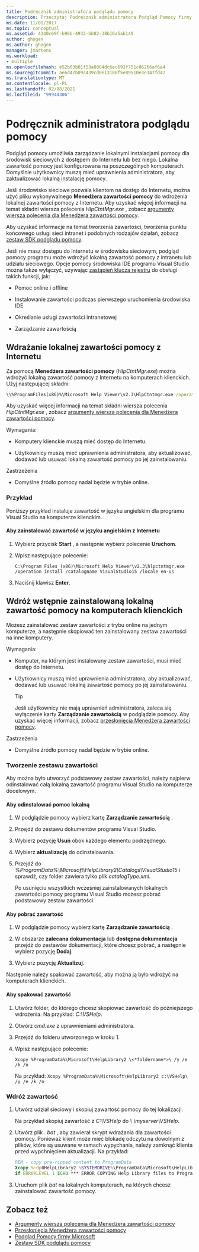 ```yaml
---
title: Podręcznik administratora podglądu pomocy
description: Przeczytaj Podręcznik administratora Podgląd Pomocy firmy Microsoft. Wdróż lokalną zawartość pomocy z Internetu lub Wdróż wstępnie zainstalowaną lokalną zawartość pomocy na komputerach klienckich.
ms.date: 11/01/2017
ms.topic: conceptual
ms.assetid: 4340c69f-b96b-4932-bb82-38b16a5ab149
author: ghogen
ms.author: ghogen
manager: jmartens
ms.workload:
- multiple
ms.openlocfilehash: e52b03b01f53a8064dc6ec691f751c86266af6a4
ms.sourcegitcommit: ae6d47b09a439cd0e13180f5e89510e3e347fd47
ms.translationtype: MT
ms.contentlocale: pl-PL
ms.lasthandoff: 02/08/2021
ms.locfileid: "99944306"
---
```

# <a name="help-viewer-administrator-guide"></a>Podręcznik administratora podglądu pomocy

Podgląd pomocy umożliwia zarządzanie lokalnymi instalacjami pomocy dla środowisk sieciowych z dostępem do Internetu lub bez niego. Lokalna zawartość pomocy jest konfigurowana na poszczególnych komputerach. Domyślnie użytkownicy muszą mieć uprawnienia administratora, aby zaktualizować lokalną instalację pomocy.

Jeśli środowisko sieciowe pozwala klientom na dostęp do Internetu, można użyć pliku wykonywalnego **Menedżera zawartości pomocy** do wdrożenia lokalnej zawartości pomocy z Internetu. Aby uzyskać więcej informacji na temat składni wiersza polecenia *HlpCtntMgr.exe* , zobacz [argumenty wiersza polecenia dla Menedżera zawartości pomocy](../help-viewer/command-line-arguments.md).

Aby uzyskać informacje na temat tworzenia zawartości, tworzenia punktu końcowego usługi sieci intranet i podobnych rodzajów działań, zobacz [zestaw SDK podglądu pomocy](../extensibility/internals/microsoft-help-viewer-sdk.md).

Jeśli nie masz dostępu do Internetu w środowisku sieciowym, podgląd pomocy programu może wdrożyć lokalną zawartość pomocy z intranetu lub udziału sieciowego. Opcje pomocy środowiska IDE programu Visual Studio można także wyłączyć, używając [zastąpień klucza rejestru](../help-viewer/behavior-overrides.md) do obsługi takich funkcji, jak:

- Pomoc online i offline

- Instalowanie zawartości podczas pierwszego uruchomienia środowiska IDE

- Określanie usługi zawartości intranetowej

- Zarządzanie zawartością

## <a name="deploy-local-help-content-from-the-internet"></a>Wdrażanie lokalnej zawartości pomocy z Internetu

Za pomocą **Menedżera zawartości pomocy** (*HlpCtntMgr.exe*) można wdrożyć lokalną zawartość pomocy z Internetu na komputerach klienckich. Użyj następującej składni:

```cmd
\\%ProgramFiles(x86)%\Microsoft Help Viewer\v2.3\HlpCtntmgr.exe /operation \<*name*> /catalogname \<*catalog name*> /locale \<*locale*>
```

Aby uzyskać więcej informacji na temat składni wiersza polecenia *HlpCtntMgr.exe* , zobacz [argumenty wiersza polecenia dla Menedżera zawartości pomocy](../help-viewer/command-line-arguments.md).

Wymagania:

- Komputery klienckie muszą mieć dostęp do Internetu.

- Użytkownicy muszą mieć uprawnienia administratora, aby aktualizować, dodawać lub usuwać lokalną zawartość pomocy po jej zainstalowaniu.

Zastrzeżenia

- Domyślne źródło pomocy nadal będzie w trybie online.

### <a name="example"></a>Przykład

Poniższy przykład instaluje zawartość w języku angielskim dla programu Visual Studio na komputerze klienckim.

#### <a name="to-install-english-content-from-the-internet"></a>Aby zainstalować zawartość w języku angielskim z Internetu

1. Wybierz przycisk **Start** , a następnie wybierz polecenie **Uruchom**.

2. Wpisz następujące polecenie:

     `C:\Program Files (x86)\Microsoft Help Viewer\v2.3\hlpctntmgr.exe /operation install /catalogname VisualStudio15 /locale en-us`

3.  Naciśnij klawisz **Enter**.

## <a name="deploy-pre-installed-local-help-content-on-client-computers"></a>Wdróż wstępnie zainstalowaną lokalną zawartość pomocy na komputerach klienckich

Możesz zainstalować zestaw zawartości z trybu online na jednym komputerze, a następnie skopiować ten zainstalowany zestaw zawartości na inne komputery.

Wymagania:

- Komputer, na którym jest instalowany zestaw zawartości, musi mieć dostęp do Internetu.

- Użytkownicy muszą mieć uprawnienia administratora, aby aktualizować, dodawać lub usuwać lokalną zawartość pomocy po jej zainstalowaniu.

    > [!TIP]
    > Jeśli użytkownicy nie mają uprawnień administratora, zaleca się wyłączenie karty **Zarządzanie zawartością** w podglądzie pomocy. Aby uzyskać więcej informacji, zobacz [przesłonięcia Menedżera zawartości pomocy](../help-viewer/behavior-overrides.md).

Zastrzeżenia

- Domyślne źródło pomocy nadal będzie w trybie online.

### <a name="create-the-content-set"></a>Tworzenie zestawu zawartości

Aby można było utworzyć podstawowy zestaw zawartości, należy najpierw odinstalować całą lokalną zawartość programu Visual Studio na komputerze docelowym.

#### <a name="to-uninstall-local-help"></a>Aby odinstalować pomoc lokalną

1. W podglądzie pomocy wybierz kartę **Zarządzanie zawartością** .

2. Przejdź do zestawu dokumentów programu Visual Studio.

3. Wybierz pozycję **Usuń** obok każdego elementu podrzędnego.

4. Wybierz **aktualizację** do odinstalowania.

5. Przejdź do *%ProgramData%\Microsoft\HelpLibrary2\Catalogs\VisualStudio15* i sprawdź, czy folder zawiera tylko plik *catalogType.xml*.

   Po usunięciu wszystkich wcześniej zainstalowanych lokalnych zawartości pomocy programu Visual Studio możesz pobrać podstawowy zestaw zawartości.

#### <a name="to-download-the-content"></a>Aby pobrać zawartość

1. W podglądzie pomocy wybierz kartę **Zarządzanie zawartością** .

2. W obszarze **zalecana dokumentacja** lub **dostępna dokumentacja** przejdź do zestawów dokumentacji, które chcesz pobrać, a następnie wybierz pozycję **Dodaj**.

3. Wybierz pozycję **Aktualizuj**.

Następnie należy spakować zawartość, aby można ją było wdrożyć na komputerach klienckich.

#### <a name="to-package-the-content"></a>Aby spakować zawartość

1. Utwórz folder, do którego chcesz skopiować zawartość do późniejszego wdrożenia. Na przykład: *C:\VSHelp*.

2. Otwórz *cmd.exe* z uprawnieniami administratora.

3. Przejdź do folderu utworzonego w kroku 1.

4. Wpisz następujące polecenie:

     `Xcopy %ProgramData%\Microsoft\HelpLibrary2 \<*foldername*>\ /y /e /k /o`

     Na przykład: `Xcopy %ProgramData%\Microsoft\HelpLibrary2 c:\VSHelp\ /y /e /k /o`

### <a name="deploy-the-content"></a>Wdróż zawartość

1. Utwórz udział sieciowy i skopiuj zawartość pomocy do tej lokalizacji.

     Na przykład skopiuj zawartość z *C:\VSHelp* do *\\ \myserver\VSHelp*.

2. Utwórz plik *. bat* , aby zawierał skrypt wdrażania dla zawartości pomocy. Ponieważ klient może mieć blokadę odczytu na dowolnym z plików, które są usuwane w ramach wypychania, należy zamknąć klienta przed wypchnięciem aktualizacji. Na przykład:

    ```cmd
    REM - copy pre-ripped content to ProgramData
    Xcopy %~dp0HelpLibrary2 %SYSTEMDRIVE%\ProgramData\Microsoft\HelpLibrary2\ /y /e /k /o
    if ERRORLEVEL 1 ECHO *** ERROR COPYING Help Library files to ProgramData (%ERRORLEVEL%)
    ```

3. Uruchom plik *bat* na lokalnych komputerach, na których chcesz zainstalować zawartość pomocy.

## <a name="see-also"></a>Zobacz też

- [Argumenty wiersza polecenia dla Menedżera zawartości pomocy](../help-viewer/command-line-arguments.md)
- [Przesłonięcia Menedżera zawartości pomocy](../help-viewer/behavior-overrides.md)
- [Podgląd Pomocy firmy Microsoft](../help-viewer/overview.md)
- [Zestaw SDK podglądu pomocy](../extensibility/internals/microsoft-help-viewer-sdk.md)